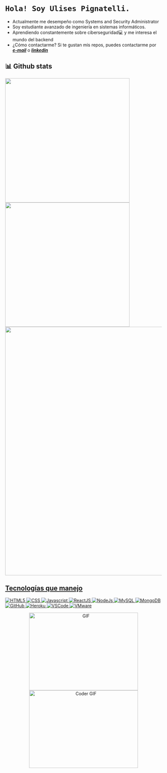 
# ```Hola! Soy Ulises Pignatelli.```



* Actualmente me desempeño como Systems and Security Administrator
* Soy estudiante avanzado de ingeniería en sistemas informáticos. 
* Aprendiendo constantemente sobre ciberseguridad💻 y me interesa el mundo del backend
* ¿Cómo contactarme? Si te gustan mis repos, puedes contactarme por _**[e-mail](mailto:pignatelli.ulises15@gmail.com)**_ o _**[linkedin](https://www.linkedin.com/in/ulises-pignatelli/)**_

 ## 📊 Github stats
<p align="left">
  <a href="https://github.com/ulisespignatelli"><img width="400" src="https://github-readme-stats.vercel.app/api?username=ulisespignatelli&show_icons=true&theme=gruvbox">
  <a href="https://github.com/ulisespignatelli"><img width="400" src="https://github-readme-stats.vercel.app/api/top-langs/?username=ulisespignatelli&hide=html,scss,css,shell&langs_count=10&layout=compact&theme=gruvbox">
  <a href="https://github.com/ulisespignatelli"><img width="800" src="https://github-profile-trophy.vercel.app/?username=ulisespignatelli&row=1&column=5&theme=gruvbox">
</p>
    
<!--## My repos
    
<p align="left">
  
   <a href="https://github.com/eichenbergerche/bot-ivational"><img width="400" src="https://github-readme-stats.vercel.app/api/pin/?username=eichenbergerche&repo=bot-ivational&langs_count=5&theme=gruvbox">
  <a href="https://github.com/eichenbergerche/PythonCousera"><img width="400" src="https://github-readme-stats.vercel.app/api/pin/?username=eichenbergerche&card_height=300&&repo=PythonCousera&langs_count=5&layout=compact&theme=gruvbox">
  <a href="https://github.com/eichenbergerche/todo-list"><img width="400" src="https://github-readme-stats.vercel.app/api/pin/?username=eichenbergerche&repo=todo-list&layout=compact&theme=gruvbox">
  <a href="https://github.com/eichenbergerche/github-readme-stats-tuto"><img width="400" src="https://github-readme-stats.vercel.app/api/pin/?username=eichenbergerche&repo=github-readme-stats-tuto&hide=html,scss,css&langs_count=10&layout=compact&theme=gruvbox">
</p> --> 
    
<!-- ## My Works
   
<a href=https://envolvedorasyservicios.com.ar/inicio><img align="left" width="400" src="https://github.com/eichenbergerche/websites/blob/main/envolvedoras.png">
<a href=https://www.litoralpack.com.ar/><img align="left" width="400" src="https://github.com/eichenbergerche/websites/blob/main/litoralPack.png"> -->

## Tecnologías que manejo
<p>
  <img alt="HTML5" src="https://img.shields.io/badge/-HTML5-0D1117?logo=html5&logoColor=E34F26&style=plastic"/>
  <img alt="CSS" src="https://img.shields.io/badge/-CSS3-0D1117?logo=css3&logoColor=0769AD&style=plastic"/>
  <img alt="Javascript" src="https://img.shields.io/badge/-JavaScript-0D1117?logo=javascript&logoColor=F7DF1E&style=plastic"/>
  <img alt="ReactJS" src="https://img.shields.io/badge/-ReactJS-0D1117?logo=react&logoColor=61DAFB&style=plastic"/>
  <img alt="NodeJs" src="https://img.shields.io/badge/-NodeJS-0D1117?logo=Node.js&logoColor=339933&style=plastic"/>
  <img alt="MySQL" src="https://img.shields.io/badge/-MySQL-0D1117?logo=MySQL&logoColor=blue&style=plastic"/>
  <img alt="MongoDB" src="https://img.shields.io/badge/-MongoDb-0D1117?logo=MongoDB&logoColor=47A248&style=plastic"/>
  <img alt="GitHub" src="https://img.shields.io/badge/-GitHub-0D1117?logo=github&logoColor=white&style=plastic"/>
  <img alt="Heroku" src="https://img.shields.io/badge/-Heroku-0D1117?logo=Heroku&logoColor=430098&style=plastic"/>
  <img alt="VSCode" src="https://img.shields.io/badge/-VScode-0D1117?logo=visual-studio-code&logoColor=23A7F2&style=plastic"/>
  <img alt="VMware" src="https://img.shields.io/badge/-VMware-0D1117?logo=VMware&logoColor=ffffff&style=plastic"/>
</p>

  <p align="center">
   <img  alt="GIF" src="https://developers.giphy.com/branch/master/static/api-c99e353f761d318322c853c03ebcf21b.gif" width="350" height="250" />
   <img  src="https://media.giphy.com/media/SWoSkN6DxTszqIKEqv/giphy.gif" alt="Coder GIF" width="350" height="250">
</p> 

<!---   
https://github.com/ulisespignatelli es un repositorio ✨ especial ✨ porque su `README.md` (este archivo) aparece en su perfil de GitHub.
Puede hacer clic en el enlace Vista previa para ver los cambios.
--->
